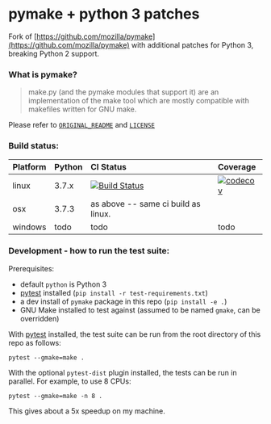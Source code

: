 pymake + python 3 patches
=========================

Fork of [https://github.com/mozilla/pymake](https://github.com/mozilla/pymake) with additional patches for Python 3, breaking Python 2 support.

### What is pymake?

>	make.py (and the pymake modules that support it) are an implementation of the make tool
>	which are mostly compatible with makefiles written for GNU make.

Please refer to [`ORIGINAL_README`](/ORIGINAL_README) and [`LICENSE`](/LICENSE)

### Build status:

Platform    | Python | CI Status | Coverage
------------|:-------|:------------|:--------
linux       | 3.7.x  | [![Build Status](https://travis-ci.org/pythepowerof/pymake.svg?branch=master)](https://travis-ci.org/pythepowerof/pymake)| [![codecov](https://codecov.io/gh/pythepowerof/pymake/branch/master/graph/badge.svg)](https://codecov.io/gh/pythepowerof/pymake)
osx         | 3.7.3  | as above -- same ci build as linux. 
windows     | todo   | todo | todo


### Development - how to run the test suite:

Prerequisites:

*	default `python` is Python 3
*	[pytest](https://docs.pytest.org) installed (`pip install -r test-requirements.txt`)
*	a dev install of `pymake` package in this repo (`pip install -e .`)
*	GNU Make installed to test against (assumed to be named `gmake`, can be overridden)

With [pytest](https://docs.pytest.org) installed, the test suite can be run from the root directory of this repo as follows:

```
pytest --gmake=make .
```

With the optional `pytest-dist` plugin installed, the tests can be run in parallel. For example, to use 8 CPUs:

```
pytest --gmake=make -n 8 .
```

This gives about a 5x speedup on my machine.

